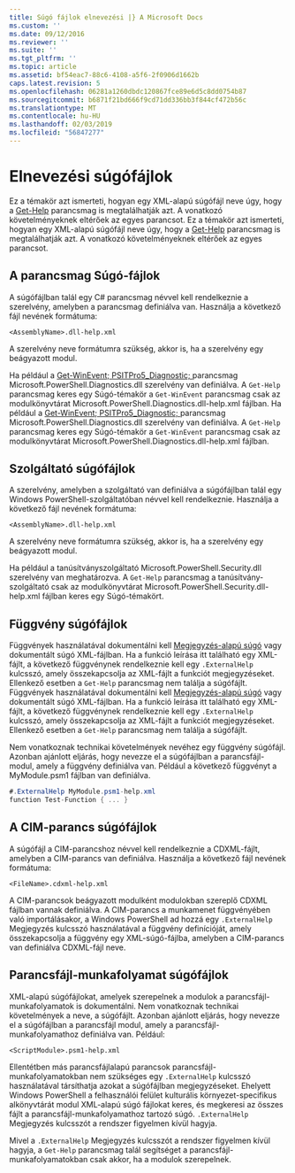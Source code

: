```yaml
---
title: Súgó fájlok elnevezési |} A Microsoft Docs
ms.custom: ''
ms.date: 09/12/2016
ms.reviewer: ''
ms.suite: ''
ms.tgt_pltfrm: ''
ms.topic: article
ms.assetid: bf54eac7-88c6-4108-a5f6-2f0906d1662b
caps.latest.revision: 5
ms.openlocfilehash: 06281a1260dbdc120867fce89e6d5c8dd0754b87
ms.sourcegitcommit: b6871f21bd666f9cd71dd336bb3f844cf472b56c
ms.translationtype: MT
ms.contentlocale: hu-HU
ms.lasthandoff: 02/03/2019
ms.locfileid: "56847277"
---
```

# <a name="naming-help-files"></a>Elnevezési súgófájlok

Ez a témakör azt ismerteti, hogyan egy XML-alapú súgófájl neve úgy, hogy a [Get-Help](/powershell/module/Microsoft.PowerShell.Core/Get-Help) parancsmag is megtalálhatják azt. A vonatkozó követelményeknek eltérőek az egyes parancsot.
Ez a témakör azt ismerteti, hogyan egy XML-alapú súgófájl neve úgy, hogy a [Get-Help](/powershell/module/Microsoft.PowerShell.Core/Get-Help) parancsmag is megtalálhatják azt. A vonatkozó követelményeknek eltérőek az egyes parancsot.

## <a name="cmdlet-help-files"></a>A parancsmag Súgó-fájlok

A súgófájlban talál egy C# parancsmag névvel kell rendelkeznie a szerelvény, amelyben a parancsmag definiálva van. Használja a következő fájl nevének formátuma:

```
<AssemblyName>.dll-help.xml
```

A szerelvény neve formátumra szükség, akkor is, ha a szerelvény egy beágyazott modul.

Ha például a [Get-WinEvent; PSITPro5_Diagnostic; ](/powershell/module/Microsoft.PowerShell.Diagnostics/Get-WinEvent) parancsmag Microsoft.PowerShell.Diagnostics.dll szerelvény van definiálva. A `Get-Help` parancsmag keres egy Súgó-témakör a `Get-WinEvent` parancsmag csak az modulkönyvtárat Microsoft.PowerShell.Diagnostics.dll-help.xml fájlban.
Ha például a [Get-WinEvent; PSITPro5_Diagnostic; ](/powershell/module/Microsoft.PowerShell.Diagnostics/Get-WinEvent) parancsmag Microsoft.PowerShell.Diagnostics.dll szerelvény van definiálva. A `Get-Help` parancsmag keres egy Súgó-témakör a `Get-WinEvent` parancsmag csak az modulkönyvtárat Microsoft.PowerShell.Diagnostics.dll-help.xml fájlban.

## <a name="provider-help-files"></a>Szolgáltató súgófájlok

A szerelvény, amelyben a szolgáltató van definiálva a súgófájlban talál egy Windows PowerShell-szolgáltatóban névvel kell rendelkeznie. Használja a következő fájl nevének formátuma:

```
<AssemblyName>.dll-help.xml
```

A szerelvény neve formátumra szükség, akkor is, ha a szerelvény egy beágyazott modul.

Ha például a tanúsítványszolgáltató Microsoft.PowerShell.Security.dll szerelvény van meghatározva. A `Get-Help` parancsmag a tanúsítvány-szolgáltató csak az modulkönyvtárat Microsoft.PowerShell.Security.dll-help.xml fájlban keres egy Súgó-témakört.

## <a name="function-help-files"></a>Függvény súgófájlok

Függvények használatával dokumentálni kell [Megjegyzés-alapú súgó](/powershell/module/microsoft.powershell.core/about/about_comment_based_help) vagy dokumentált súgó XML-fájlban. Ha a funkció leírása itt található egy XML-fájlt, a következő függvénynek rendelkeznie kell egy `.ExternalHelp` kulcsszó, amely összekapcsolja az XML-fájlt a funkciót megjegyzéseket. Ellenkező esetben a `Get-Help` parancsmag nem találja a súgófájlt.
Függvények használatával dokumentálni kell [Megjegyzés-alapú súgó](/powershell/module/microsoft.powershell.core/about/about_comment_based_help) vagy dokumentált súgó XML-fájlban. Ha a funkció leírása itt található egy XML-fájlt, a következő függvénynek rendelkeznie kell egy `.ExternalHelp` kulcsszó, amely összekapcsolja az XML-fájlt a funkciót megjegyzéseket. Ellenkező esetben a `Get-Help` parancsmag nem találja a súgófájlt.

Nem vonatkoznak technikai követelmények nevéhez egy függvény súgófájl. Azonban ajánlott eljárás, hogy nevezze el a súgófájlban a parancsfájl-modul, amely a függvény definiálva van. Például a következő függvényt a MyModule.psm1 fájlban van definiálva.

```csharp
#.ExternalHelp MyModule.psm1-help.xml
function Test-Function { ... }
```

## <a name="cim-command-help-files"></a>A CIM-parancs súgófájlok

A súgófájl a CIM-parancshoz névvel kell rendelkeznie a CDXML-fájlt, amelyben a CIM-parancs van definiálva. Használja a következő fájl nevének formátuma:

```
<FileName>.cdxml-help.xml
```

A CIM-parancsok beágyazott modulként modulokban szereplő CDXML fájlban vannak definiálva. A CIM-parancs a munkamenet függvényében való importálásakor, a Windows PowerShell ad hozzá egy `.ExternalHelp` Megjegyzés kulcsszó használatával a függvény definícióját, amely összekapcsolja a függvény egy XML-súgó-fájlba, amelyben a CIM-parancs van definiálva CDXML-fájl neve.

## <a name="script-workflow-help-files"></a>Parancsfájl-munkafolyamat súgófájlok

XML-alapú súgófájlokat, amelyek szerepelnek a modulok a parancsfájl-munkafolyamatok is dokumentálni. Nem vonatkoznak technikai követelmények a neve, a súgófájlt. Azonban ajánlott eljárás, hogy nevezze el a súgófájlban a parancsfájl modul, amely a parancsfájl-munkafolyamathoz definiálva van. Például:

```
<ScriptModule>.psm1-help.xml
```

Ellentétben más parancsfájlalapú parancsok parancsfájl-munkafolyamatokban nem szükséges egy `.ExternalHelp` kulcsszó használatával társíthatja azokat a súgófájlban megjegyzéseket. Ehelyett Windows PowerShell a felhasználói felület kulturális környezet-specifikus alkönyvtárát modul XML-alapú súgó fájlokat keres, és megkeresi az összes fájlt a parancsfájl-munkafolyamathoz tartozó súgó. `.ExternalHelp` Megjegyzés kulcsszót a rendszer figyelmen kívül hagyja.

Mivel a `.ExternalHelp` Megjegyzés kulcsszót a rendszer figyelmen kívül hagyja, a `Get-Help` parancsmag talál segítséget a parancsfájl-munkafolyamatokban csak akkor, ha a modulok szerepelnek.